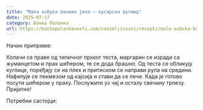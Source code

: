 ```yaml
---
title: "Мала азбука бачких јела – хусарска дугмад"
date: 2025-07-17
category: Бачка Паланка
url: https://backapalankavesti.com/zanimljivosti/recepti/mala-azbuka-backih-jela-husarska-dugmad2/
---
```


Начин припреме:

Колачи се праве од типичног прхког теста, маргарин се изради са жуманцетом и прах шећером, те се дода брашно. Од теста се обликују куглице, поређају се на плех и притиском се направи рупа на средини. Нафилује се пекмезом од кајсија и стави да се пече. Када је готово посути шећером у праху. Послужити уз чај и осталу свечану трпезу. Пријатно!

Потребни састојци:
